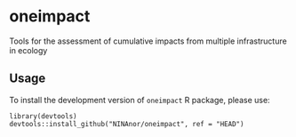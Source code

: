 # oneimpact

Tools for the assessment of cumulative impacts from multiple infrastructure in ecology

## Usage

To install the development version of `oneimpact` R package, please use:

```
library(devtools)
devtools::install_github("NINAnor/oneimpact", ref = "HEAD")
```
